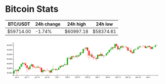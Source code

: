 # Bitcoin Stats

BTC/USDT|24h change|24h high|24h low|
|---|---|---|---|
|$59714.00|-1.74%|$60997.18|$58374.61|

<img src="./chart.svg">
